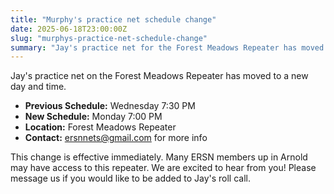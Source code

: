 ```yaml
---
title: "Murphy's practice net schedule change"
date: 2025-06-18T23:00:00Z
slug: "murphys-practice-net-schedule-change"
summary: "Jay's practice net for the Forest Meadows Repeater has moved from Wednesday 7:30 PM to Monday 7:00 PM."
---
```


Jay's practice net on the Forest Meadows Repeater has moved to a new day and time.

- **Previous Schedule:** Wednesday 7:30 PM
- **New Schedule:** Monday 7:00 PM
- **Location:** Forest Meadows Repeater
- **Contact:** ersnnets@gmail.com for more info

This change is effective immediately. Many ERSN members up in Arnold may have access to this repeater. We are excited to hear from you! Please message us if you would like to be added to Jay's roll call.
